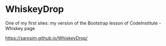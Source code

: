 # WhiskeyDrop
One of my first sites: my version of the Bootstrap lesson of CodeInstitute - Whiskey page

https://sarosim.github.io/WhiskeyDrop/
